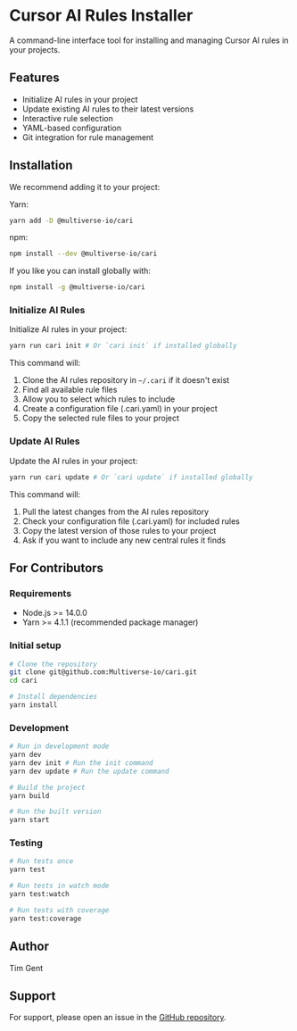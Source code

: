 # Cursor AI Rules Installer

A command-line interface tool for installing and managing Cursor AI rules in your projects.

## Features

- Initialize AI rules in your project
- Update existing AI rules to their latest versions
- Interactive rule selection
- YAML-based configuration
- Git integration for rule management

## Installation

We recommend adding it to your project:

Yarn:

```bash
yarn add -D @multiverse-io/cari
```

npm: 

```bash
npm install --dev @multiverse-io/cari
```

If you like you can install globally with:

```bash
npm install -g @multiverse-io/cari
```

### Initialize AI Rules

Initialize AI rules in your project:

```bash
yarn run cari init # Or `cari init` if installed globally
```

This command will:
1. Clone the AI rules repository in `~/.cari` if it doesn't exist
2. Find all available rule files
3. Allow you to select which rules to include
4. Create a configuration file (.cari.yaml) in your project
5. Copy the selected rule files to your project

### Update AI Rules

Update the AI rules in your project:

```bash
yarn run cari update # Or `cari update` if installed globally
```

This command will:
1. Pull the latest changes from the AI rules repository
2. Check your configuration file (.cari.yaml) for included rules
3. Copy the latest version of those rules to your project
4. Ask if you want to include any new central rules it finds

## For Contributors

### Requirements

- Node.js >= 14.0.0
- Yarn >= 4.1.1 (recommended package manager)

### Initial setup

```bash
# Clone the repository
git clone git@github.com:Multiverse-io/cari.git
cd cari

# Install dependencies
yarn install
```

### Development

```bash
# Run in development mode
yarn dev
yarn dev init # Run the init command
yarn dev update # Run the update command

# Build the project
yarn build

# Run the built version
yarn start
```

### Testing

```bash
# Run tests once
yarn test

# Run tests in watch mode
yarn test:watch

# Run tests with coverage
yarn test:coverage
```

## Author

Tim Gent

## Support

For support, please open an issue in the [GitHub repository](https://github.com/Multiverse-io/cari).
